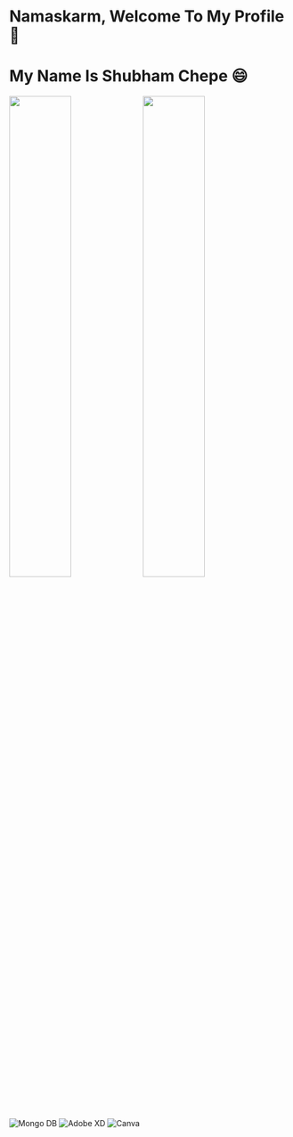# Namaskarm, Welcome To My Profile :pray:
# My Name Is Shubham Chepe :smile:

<img align="left" width="47%" src="https://github-readme-stats.vercel.app/api?username=shubhamchepe&show_icons=true&theme=shadow_red"/>

<img align="left" width="47%" src="https://github-readme-stats.vercel.app/api/top-langs/?username=shubhamchepe&layout=compact"/>

<img alt="Mongo DB" src="https://img.shields.io/badge/MongoDB-%234ea94b.svg?style=for-the-badge&logo=mongodb&logoColor=white"/>

<img alt="Adobe XD" src="https://img.shields.io/badge/Adobe%20XD-470137?style=for-the-badge&logo=Adobe%20XD&logoColor=#FF61F6" />

<img alt="Canva" src="https://img.shields.io/badge/Canva-%2300C4CC.svg?style=for-the-badge&logo=Canva&logoColor=white"/>

<img align="left" alt="" src="https://img.shields.io/badge/node.js-6DA55F?style=for-the-badge&logo=node.js&logoColor=white" />
<img align="left" alt="" src="https://img.shields.io/badge/react_native-%2320232a.svg?style=for-the-badge&logo=react&logoColor=%2361DAFB" />
<img alt="" src="https://img.shields.io/badge/redux-%23593d88.svg?style=for-the-badge&logo=redux&logoColor=white" />
<img align="left" alt="" src="https://img.shields.io/badge/WordPress-%23117AC9.svg?style=for-the-badge&logo=WordPress&logoColor=white" />
<img align="left" alt="" src="https://img.shields.io/badge/expo-1C1E24?style=for-the-badge&logo=expo&logoColor=#D04A37" />
<img alt="" src="https://img.shields.io/badge/firebase-%23039BE5.svg?style=for-the-badge&logo=firebase" />
<img align="left" alt="" src="https://img.shields.io/badge/netlify-%23000000.svg?style=for-the-badge&logo=netlify&logoColor=#00C7B7" />
<img align="left" alt="" src="https://img.shields.io/badge/GoogleCloud-%234285F4.svg?style=for-the-badge&logo=google-cloud&logoColor=white" />
<img alt="" src="https://img.shields.io/badge/Android%20Studio-3DDC84.svg?style=for-the-badge&logo=android-studio&logoColor=white" />
<img align="left" alt="" src="https://img.shields.io/badge/javascript-%23323330.svg?style=for-the-badge&logo=javascript&logoColor=%23F7DF1E" />
<img align="left" alt="" src="https://img.shields.io/badge/html5-%23E34F26.svg?style=for-the-badge&logo=html5&logoColor=white" />

